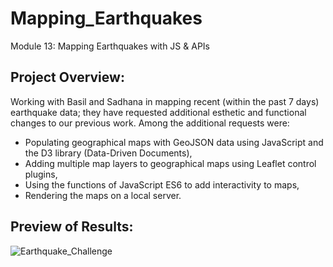 # Mapping_Earthquakes
Module 13: Mapping Earthquakes with JS &amp; APIs

## Project Overview:

Working with Basil and Sadhana in mapping recent (within the past 7 days) earthquake data; they have requested additional esthetic and functional changes to our previous work. Among the additional requests were:

- Populating geographical maps with GeoJSON data using JavaScript and the D3 library (Data-Driven Documents),
- Adding multiple map layers to geographical maps using Leaflet control plugins,
- Using the functions of JavaScript ES6 to add interactivity to maps,
- Rendering the maps on a local server.

## Preview of Results:

![Earthquake_Challenge](https://github.com/sqrtofpi/Mapping_Earthquakes/blob/52bfc05b1a4e33c934f2dc73921dfdd200a3643b/Earthquake_Challenge/Earthquake_Challenge.png)
